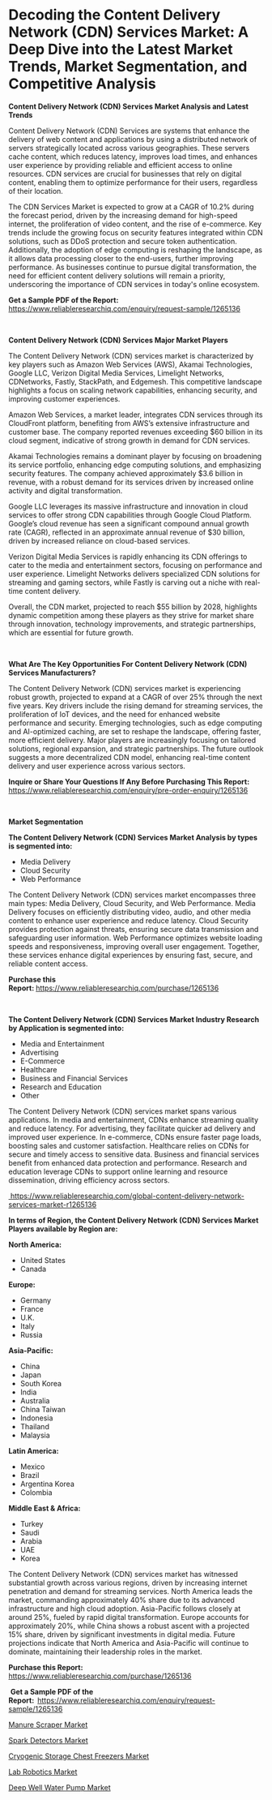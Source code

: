 <p><h1>Decoding the Content Delivery Network (CDN) Services Market: A Deep Dive into the Latest Market Trends, Market Segmentation, and Competitive Analysis</h1></p><p><strong>Content Delivery Network (CDN) Services Market Analysis and Latest Trends</strong></p>
<p><p>Content Delivery Network (CDN) Services are systems that enhance the delivery of web content and applications by using a distributed network of servers strategically located across various geographies. These servers cache content, which reduces latency, improves load times, and enhances user experience by providing reliable and efficient access to online resources. CDN services are crucial for businesses that rely on digital content, enabling them to optimize performance for their users, regardless of their location.</p><p>The CDN Services Market is expected to grow at a CAGR of 10.2% during the forecast period, driven by the increasing demand for high-speed internet, the proliferation of video content, and the rise of e-commerce. Key trends include the growing focus on security features integrated within CDN solutions, such as DDoS protection and secure token authentication. Additionally, the adoption of edge computing is reshaping the landscape, as it allows data processing closer to the end-users, further improving performance. As businesses continue to pursue digital transformation, the need for efficient content delivery solutions will remain a priority, underscoring the importance of CDN services in today's online ecosystem.</p></p>
<p><strong>Get a Sample PDF of the Report:&nbsp;</strong> <a href="https://www.reliableresearchiq.com/enquiry/request-sample/1265136?utm_campaign=3139&utm_medium=2&utm_source=Github&utm_content=ia&utm_term=24032025&utm_id=content-delivery-network-cdn-services">https://www.reliableresearchiq.com/enquiry/request-sample/1265136</a></p>
<p>&nbsp;</p>
<p><strong>Content Delivery Network (CDN) Services Major Market Players</strong></p>
<p><p>The Content Delivery Network (CDN) services market is characterized by key players such as Amazon Web Services (AWS), Akamai Technologies, Google LLC, Verizon Digital Media Services, Limelight Networks, CDNetworks, Fastly, StackPath, and Edgemesh. This competitive landscape highlights a focus on scaling network capabilities, enhancing security, and improving customer experiences.</p><p>Amazon Web Services, a market leader, integrates CDN services through its CloudFront platform, benefiting from AWS’s extensive infrastructure and customer base. The company reported revenues exceeding $60 billion in its cloud segment, indicative of strong growth in demand for CDN services.</p><p>Akamai Technologies remains a dominant player by focusing on broadening its service portfolio, enhancing edge computing solutions, and emphasizing security features. The company achieved approximately $3.6 billion in revenue, with a robust demand for its services driven by increased online activity and digital transformation.</p><p>Google LLC leverages its massive infrastructure and innovation in cloud services to offer strong CDN capabilities through Google Cloud Platform. Google’s cloud revenue has seen a significant compound annual growth rate (CAGR), reflected in an approximate annual revenue of $30 billion, driven by increased reliance on cloud-based services.</p><p>Verizon Digital Media Services is rapidly enhancing its CDN offerings to cater to the media and entertainment sectors, focusing on performance and user experience. Limelight Networks delivers specialized CDN solutions for streaming and gaming sectors, while Fastly is carving out a niche with real-time content delivery.</p><p>Overall, the CDN market, projected to reach $55 billion by 2028, highlights dynamic competition among these players as they strive for market share through innovation, technology improvements, and strategic partnerships, which are essential for future growth.</p></p>
<p>&nbsp;</p>
<p><strong>What Are The Key Opportunities For Content Delivery Network (CDN) Services Manufacturers?</strong></p>
<p><p>The Content Delivery Network (CDN) services market is experiencing robust growth, projected to expand at a CAGR of over 25% through the next five years. Key drivers include the rising demand for streaming services, the proliferation of IoT devices, and the need for enhanced website performance and security. Emerging technologies, such as edge computing and AI-optimized caching, are set to reshape the landscape, offering faster, more efficient delivery. Major players are increasingly focusing on tailored solutions, regional expansion, and strategic partnerships. The future outlook suggests a more decentralized CDN model, enhancing real-time content delivery and user experience across various sectors.</p></p>
<p><strong>Inquire or Share Your Questions If Any Before Purchasing This Report:</strong> <a href="https://www.reliableresearchiq.com/enquiry/pre-order-enquiry/1265136?utm_campaign=3139&utm_medium=2&utm_source=Github&utm_content=ia&utm_term=24032025&utm_id=content-delivery-network-cdn-services">https://www.reliableresearchiq.com/enquiry/pre-order-enquiry/1265136</a></p>
<p>&nbsp;</p>
<p><strong>Market Segmentation</strong></p>
<p><strong>The Content Delivery Network (CDN) Services Market Analysis by types is segmented into:</strong></p>
<p><ul><li>Media Delivery</li><li>Cloud Security</li><li>Web Performance</li></ul></p>
<p><p>The Content Delivery Network (CDN) services market encompasses three main types: Media Delivery, Cloud Security, and Web Performance. Media Delivery focuses on efficiently distributing video, audio, and other media content to enhance user experience and reduce latency. Cloud Security provides protection against threats, ensuring secure data transmission and safeguarding user information. Web Performance optimizes website loading speeds and responsiveness, improving overall user engagement. Together, these services enhance digital experiences by ensuring fast, secure, and reliable content access.</p></p>
<p><strong>Purchase this Report:&nbsp;</strong><a href="https://www.reliableresearchiq.com/purchase/1265136?utm_campaign=3139&utm_medium=2&utm_source=Github&utm_content=ia&utm_term=24032025&utm_id=content-delivery-network-cdn-services">https://www.reliableresearchiq.com/purchase/1265136</a></p>
<p>&nbsp;</p>
<p><strong>The Content Delivery Network (CDN) Services Market Industry Research by Application is segmented into:</strong></p>
<p><ul><li>Media and Entertainment</li><li>Advertising</li><li>E-Commerce</li><li>Healthcare</li><li>Business and Financial Services</li><li>Research and Education</li><li>Other</li></ul></p>
<p><p>The Content Delivery Network (CDN) services market spans various applications. In media and entertainment, CDNs enhance streaming quality and reduce latency. For advertising, they facilitate quicker ad delivery and improved user experience. In e-commerce, CDNs ensure faster page loads, boosting sales and customer satisfaction. Healthcare relies on CDNs for secure and timely access to sensitive data. Business and financial services benefit from enhanced data protection and performance. Research and education leverage CDNs to support online learning and resource dissemination, driving efficiency across sectors.</p></p>
<p><a href="https://www.reliableresearchiq.com/global-content-delivery-network-services-market-r1265136?utm_campaign=3139&utm_medium=2&utm_source=Github&utm_content=ia&utm_term=24032025&utm_id=content-delivery-network-cdn-services">&nbsp;https://www.reliableresearchiq.com/global-content-delivery-network-services-market-r1265136</a></p>
<p><strong>In terms of Region, the Content Delivery Network (CDN) Services Market Players available by Region are:</strong></p>
<p>
    <p> <strong> North America: </strong>
        <ul>
            <li>United States</li>
            <li>Canada</li>
        </ul>
        </p> 
    <p> <strong> Europe: </strong>
        <ul>
            <li>Germany</li>
            <li>France</li>
            <li>U.K.</li>
            <li>Italy</li>
            <li>Russia</li>
        </ul>
        </p> 
    <p> <strong> Asia-Pacific: </strong>
        <ul>
            <li>China</li>
            <li>Japan</li>
            <li>South Korea</li>
            <li>India</li>
            <li>Australia</li>
            <li>China Taiwan</li>
            <li>Indonesia</li>
            <li>Thailand</li>
            <li>Malaysia</li>
        </ul>
        </p> 
    <p> <strong> Latin America: </strong>
        <ul>
            <li>Mexico</li>
            <li>Brazil</li>
            <li>Argentina Korea</li>
            <li>Colombia</li>
        </ul>
        </p> 
    <p> <strong> Middle East & Africa: </strong>
        <ul>
            <li>Turkey</li>
            <li>Saudi</li>
            <li>Arabia</li>
            <li>UAE</li>
            <li>Korea</li>
        </ul>
    </p>
    </p>
<p><p>The Content Delivery Network (CDN) services market has witnessed substantial growth across various regions, driven by increasing internet penetration and demand for streaming services. North America leads the market, commanding approximately 40% share due to its advanced infrastructure and high cloud adoption. Asia-Pacific follows closely at around 25%, fueled by rapid digital transformation. Europe accounts for approximately 20%, while China shows a robust ascent with a projected 15% share, driven by significant investments in digital media. Future projections indicate that North America and Asia-Pacific will continue to dominate, maintaining their leadership roles in the market.</p></p>
<p><strong>Purchase this Report: </strong><a href="https://www.reliableresearchiq.com/purchase/1265136?utm_campaign=3139&utm_medium=2&utm_source=Github&utm_content=ia&utm_term=24032025&utm_id=content-delivery-network-cdn-services">https://www.reliableresearchiq.com/purchase/1265136</a></p>
<p>&nbsp;<strong>Get a Sample PDF of the Report:&nbsp;&nbsp;</strong><a href="https://www.reliableresearchiq.com/enquiry/request-sample/1265136?utm_campaign=3139&utm_medium=2&utm_source=Github&utm_content=ia&utm_term=24032025&utm_id=content-delivery-network-cdn-services">https://www.reliableresearchiq.com/enquiry/request-sample/1265136</a></p>
<p><strong></strong></p>
<p><p><a href="https://www.linkedin.com/pulse/market-growth-forecast-manure-scraper-industry-expected-pe9ce?utm_campaign=3139&utm_medium=2&utm_source=Github&utm_content=ia&utm_term=24032025&utm_id=content-delivery-network-cdn-services">Manure Scraper Market</a></p><p><a href="https://www.linkedin.com/pulse/examining-spark-detectors-market-globally-latest-trends-npige?utm_campaign=3139&utm_medium=2&utm_source=Github&utm_content=ia&utm_term=24032025&utm_id=content-delivery-network-cdn-services">Spark Detectors Market</a></p><p><a href="https://www.linkedin.com/pulse/market-size-growth-cryogenic-storage-chest-freezers-markrt-d8q5e?utm_campaign=3139&utm_medium=2&utm_source=Github&utm_content=ia&utm_term=24032025&utm_id=content-delivery-network-cdn-services">Cryogenic Storage Chest Freezers Market</a></p><p><a href="https://www.linkedin.com/pulse/comprehensive-analysis-lab-robotics-market-growth-study-hpibe?utm_campaign=3139&utm_medium=2&utm_source=Github&utm_content=ia&utm_term=24032025&utm_id=content-delivery-network-cdn-services">Lab Robotics Market</a></p><p><a href="https://www.linkedin.com/pulse/deep-well-water-pump-market-size-growth-76-cagr-from-2025-y3z9e?utm_campaign=3139&utm_medium=2&utm_source=Github&utm_content=ia&utm_term=24032025&utm_id=content-delivery-network-cdn-services">Deep Well Water Pump Market</a></p></p>